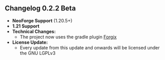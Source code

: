 ## Changelog 0.2.2 Beta
* **NeoForge Support** (1.20.5+)
* **1.21 Support**
* **Technical Changes:**
  * The project now uses the gradle plugin [Forgix](https://github.com/PacifistMC/Forgix)
* **License Update:**
  * Every update from this update and onwards will be licensed under the GNU LGPLv3